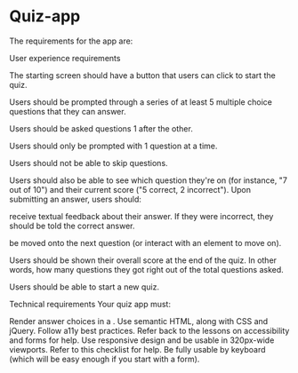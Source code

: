 # Quiz-app

The requirements for the app are:

User experience requirements

The starting screen should have a button that users can click to start the quiz.

Users should be prompted through a series of at least 5 multiple choice questions that they can answer.

Users should be asked questions 1 after the other.

Users should only be prompted with 1 question at a time.

Users should not be able to skip questions.

Users should also be able to see which question they're on (for instance, "7 out of 10") and their current score ("5 correct, 2 incorrect").
Upon submitting an answer, users should:

receive textual feedback about their answer.
If they were incorrect, they should be told the correct answer.

be moved onto the next question (or interact with an element to move on).

Users should be shown their overall score at the end of the quiz. In other words, how many questions they got right out of the total questions asked.

Users should be able to start a new quiz.

Technical requirements Your quiz app must:

Render answer choices in a .
Use semantic HTML, along with CSS and jQuery.
Follow a11y best practices.
Refer back to the lessons on accessibility and forms for help.
Use responsive design and be usable in 320px-wide viewports.
Refer to this checklist for help.
Be fully usable by keyboard (which will be easy enough if you start with a form).
